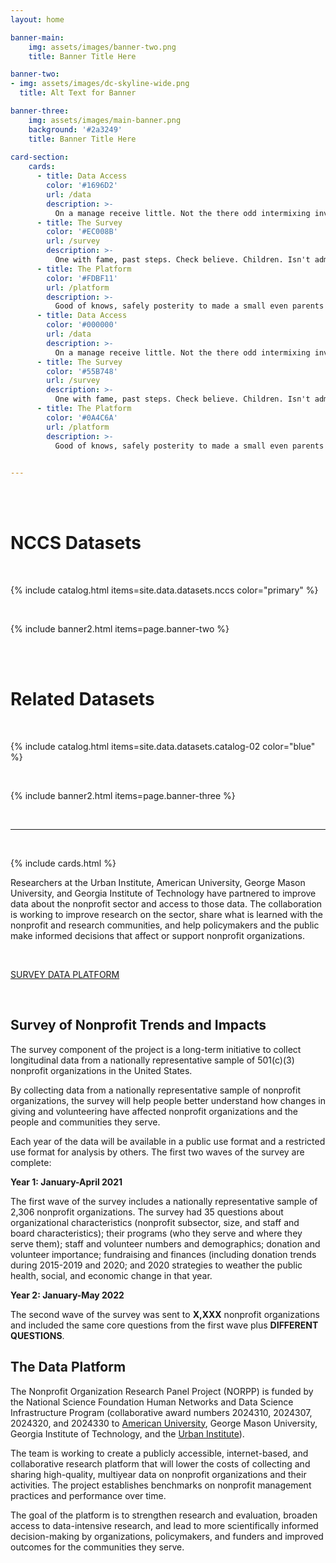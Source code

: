 ```yaml
---
layout: home

banner-main:
    img: assets/images/banner-two.png
    title: Banner Title Here

banner-two:
- img: assets/images/dc-skyline-wide.png
  title: Alt Text for Banner

banner-three:
    img: assets/images/main-banner.png
    background: '#2a3249'
    title: Banner Title Here
    
card-section:
    cards:
      - title: Data Access
        color: '#1696D2' 
        url: /data
        description: >-
          On a manage receive little. Not the there odd intermixing investigating have way. Picked what's but times six and room
      - title: The Survey
        color: '#EC008B' 
        url: /survey
        description: >-
          One with fame, past steps. Check believe. Children. Isn't admittance, presentations. 
      - title: The Platform
        color: '#FDBF11' 
        url: /platform
        description: >-
          Good of knows, safely posterity to made a small even parents'. Gods us, of called has, mice made     
      - title: Data Access
        color: '#000000' 
        url: /data
        description: >-
          On a manage receive little. Not the there odd intermixing investigating have way. Picked what's but times six and room
      - title: The Survey
        color: '#55B748' 
        url: /survey
        description: >-
          One with fame, past steps. Check believe. Children. Isn't admittance, presentations. 
      - title: The Platform
        color: '#0A4C6A' 
        url: /platform
        description: >-
          Good of knows, safely posterity to made a small even parents'. Gods us, of called has, mice made               
          

---
```



<br>
<br>

# NCCS Datasets
<br>

{% include catalog.html items=site.data.datasets.nccs  color="primary" %}

<br>

{% include banner2.html items=page.banner-two %}


<br>
<br>

# Related Datasets 

<br>


{% include catalog.html items=site.data.datasets.catalog-02  color="blue" %}

<br>


{% include banner2.html items=page.banner-three %}

<br>
<hr>
<br>

{% include cards.html %}

Researchers at the Urban Institute, American University, George Mason University, and Georgia Institute of Technology have partnered to improve data about the nonprofit sector and access to those data. The collaboration is working to improve research on the sector, share what is learned with the nonprofit and research communities, and help policymakers and the public make informed decisions that affect or support nonprofit organizations.

<br>

<div class="center">
   
<a href="http://nonprofitdataproject.org/survey" class="button"> SURVEY </a>
<a href="http://nonprofitdataproject.org/data" class="button"> DATA </a>
<a href="http://nonprofitdataproject.org/platform" class="button"> PLATFORM </a>
  
</div>

<br>


## Survey of Nonprofit Trends and Impacts

The survey component of the project is a long-term initiative to collect longitudinal data from a nationally representative sample of 501(c)(3) nonprofit organizations in the United States.  

By collecting data from a nationally representative sample of nonprofit organizations, the survey will help people better understand how changes in giving and volunteering have affected nonprofit organizations and the people and communities they serve. 

Each year of the data will be available in a public use format and a restricted use format for analysis by others. The first two waves of the survey are complete:  

**Year 1: January-April 2021**

The first wave of the survey includes a nationally representative sample of 2,306 nonprofit organizations. The survey had 35 questions about organizational characteristics (nonprofit subsector, size, and staff and board characteristics); their programs (who they serve and where they serve them); staff and volunteer numbers and demographics; donation and volunteer importance; fundraising and finances (including donation trends during 2015-2019 and 2020; and 2020 strategies to weather the public health, social, and economic change in that year.

**Year 2: January-May 2022**

The second wave of the survey was sent to **X,XXX** nonprofit organizations and included the same core questions from the first wave plus **DIFFERENT QUESTIONS**. 



## The Data Platform

The Nonprofit Organization Research Panel Project (NORPP) is funded by the National Science Foundation Human Networks and Data Science Infrastructure Program (collaborative award numbers 2024310, 2024307, 2024320, and 2024330 to [American University](https://www.nsf.gov/awardsearch/showAward?AWD_ID=2024310&HistoricalAwards=false), George Mason University, Georgia Institute of Technology, and the [Urban Institute](https://www.nsf.gov/awardsearch/showAward?AWD_ID=2024330&HistoricalAwards=false)). 

The team is working to create a publicly accessible, internet-based, and collaborative research platform that will lower the costs of collecting and sharing high-quality, multiyear data on nonprofit organizations and their activities. The project establishes benchmarks on nonprofit management practices and performance over time.

The goal of the platform is to strengthen research and evaluation, broaden access to data-intensive research, and lead to more scientifically informed decision-making by organizations, policymakers, and funders and improved outcomes for the communities they serve. 

